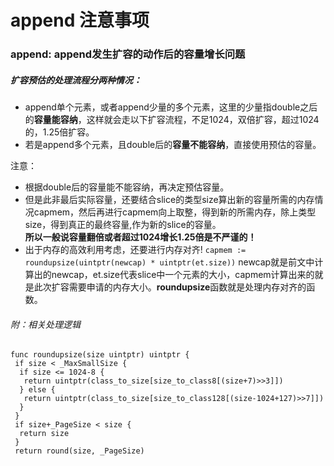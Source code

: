 # append 注意事项

### append: append发生扩容的动作后的容量增长问题


##### 扩容预估的处理流程分两种情况：
* append单个元素，或者append少量的多个元素，这里的少量指double之后的**容量能容纳**，这样就会走以下扩容流程，不足1024，双倍扩容，超过1024的，1.25倍扩容。
* 若是append多个元素，且double后的**容量不能容纳**，直接使用预估的容量。

注意：
* 根据double后的容量能不能容纳，再决定预估容量。
* 但是此非最后实际容量，还要结合slice的类型size算出新的容量所需的内存情况capmem，然后再进行capmem向上取整，得到新的所需内存，除上类型size，得到真正的最终容量,作为新的slice的容量。  
**所以一般说容量翻倍或者超过1024增长1.25倍是不严谨的！**
* 出于内存的高效利用考虑，还要进行内存对齐!
```capmem := roundupsize(uintptr(newcap) * uintptr(et.size))```
newcap就是前文中计算出的newcap，et.size代表slice中一个元素的大小，capmem计算出来的就是此次扩容需要申请的内存大小。**roundupsize**函数就是处理内存对齐的函数。

###### 附：相关处理逻辑
```
func roundupsize(size uintptr) uintptr {
 if size < _MaxSmallSize {
  if size <= 1024-8 {
   return uintptr(class_to_size[size_to_class8[(size+7)>>3]])
  } else {
   return uintptr(class_to_size[size_to_class128[(size-1024+127)>>7]])
  }
 }
 if size+_PageSize < size {
  return size
 }
 return round(size, _PageSize)
```